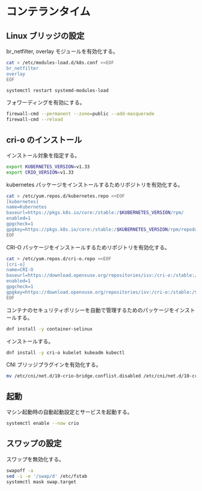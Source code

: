 # コンテランタイム

## Linux ブリッジの設定

br_netfilter, overlay モジュールを有効化する。

```sh
cat > /etc/modules-load.d/k8s.conf <<EOF
br_netfilter
overlay
EOF

systemctl restart systemd-modules-load
```

フォワーディングを有効にする。

```sh
firewall-cmd --permanent --zone=public --add-masquerade
firewall-cmd --reload
```

## cri-o のインストール

インストール対象を指定する。

```sh
export KUBERNETES_VERSION=v1.33
export CRIO_VERSION=v1.33
```

kubernetes パッケージをインストールするためリポジトリを有効化する。

```sh
cat > /etc/yum.repos.d/kubernetes.repo <<EOF
[kubernetes]
name=Kubernetes
baseurl=https://pkgs.k8s.io/core:/stable:/$KUBERNETES_VERSION/rpm/
enabled=1
gpgcheck=1
gpgkey=https://pkgs.k8s.io/core:/stable:/$KUBERNETES_VERSION/rpm/repodata/repomd.xml.key
EOF
```

CRI-O パッケージをインストールするためリポジトリを有効化する。

```sh
cat > /etc/yum.repos.d/cri-o.repo <<EOF
[cri-o]
name=CRI-O
baseurl=https://download.opensuse.org/repositories/isv:/cri-o:/stable:/$CRIO_VERSION/rpm/
enabled=1
gpgcheck=1
gpgkey=https://download.opensuse.org/repositories/isv:/cri-o:/stable:/$CRIO_VERSION/rpm/repodata/repomd.xml.key
EOF
```

コンテナのセキュリティポリシーを自動で管理するためのパッケージをインストールする。

```sh
dnf install -y container-selinux
```

インストールする。

```sh
dnf install -y cri-o kubelet kubeadm kubectl
```

CNI ブリッジプラグインを有効化する。

```sh
mv /etc/cni/net.d/10-crio-bridge.conflist.disabled /etc/cni/net.d/10-crio-bridge.conflist
```

## 起動

マシン起動時の自動起動設定とサービスを起動する。

```sh
systemctl enable --now crio
```

## スワップの設定

スワップを無効化する。

```sh
swapoff -a
sed -i -e '/swap/d' /etc/fstab
systemctl mask swap.target
```
